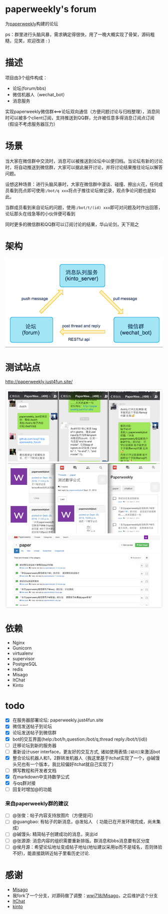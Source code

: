 # paperweekly's forum
为[paperweekly](https://zhuanlan.zhihu.com/paperweekly#!)构建的论坛

ps：群里进行头脑风暴，需求确定得很快，用了一晚大概实现了骨架，源码粗糙，见笑，欢迎改进 : )

# 描述
项目由3个组件构成：

*  论坛(forum/bbs)
*  微信机器人（wechat_bot）
*  消息服务

实现paperweekly微信群<==>论坛双向通信（方便问题讨论与归档整理），消息同时可以被多个client订阅，支持推送到QQ群，允许被任意多得消息订阅点订阅（假设不考虑服务器压力）

# 场景
当大家在微信群中交流时，消息可以被推送到论坛中以便归档。当论坛有新的讨论时，将自动推送到微信群，大家可以据此展开讨论，并将讨论结果推往论坛以解答问题。

设想这种场景：进行头脑风暴时，大家在微信群中漫谈、碰撞、擦出火花，任何成员看到亮点即可使用:`/bot/q xxx`将点子推往论坛做记录，观点争论问题也是如此。

当群成员看到来自论坛的问题，使用:`/bot/t/(id) xxx`即可对问题及时作出回答，论坛那头在线急等的小伙伴便可看到

同时更多的微信群和QQ群可以订阅讨论的结果，华山论剑，天下观之

# 架构
![](https://raw.githubusercontent.com/wwj718/gif_bed/master/paperweekly_architecture.png)

# 测试站点
http://paperweekly.just4fun.site/

![](https://raw.githubusercontent.com/wwj718/gif_bed/master/paperweekly_all.jpg)


# 依赖
*  Nginx
*  Gunicorn
*  virtualenv
*  supervisor 
*  PostgreSQL 
*  redis
*  Misago
*  ItChat
*  Kinto

# todo
- [x] 在服务器部署论坛: paperweekly.just4fun.site
- [x] 微信发送帖子到论坛
- [x] 论坛发送帖子到微信群
- [x] bot的交互界面(help:/bot/h,question:/bot/q,thread reply:/bot/t/(id))
- [ ] 迁移论坛到新的服务器
- [ ] 重新设计user interface，更友好的交互方式, 诸如使用表情:`[疑问]`来激活bot
- [x] 整合论坛机器人和1，2群转发机器人（我这里基于itchat实现了一个，@碱馒头兄也有一个版本，我比较偏好itchat就自己实现了）
- [ ] 撰写教程和开发者文档
- [x] 在markdown中支持数学公式
- [x] 与qq群对接
- [ ] 回复时增加@的功能

### 来自paperweekly群的建议
- [ ] @张俊：帖子内容支持放图片（方便提问）
- [ ] @guangbao: 有帖子的新消息，@发帖人 （ 功能已在开发环境完成，尚未集成）
- [ ] @碱馒头: 精简帖子创建成功的消息，突出id
- [ ] @张源源: 消息内容的组织需要重新排版。群消息和bbs消息要有区分度
- [ ] @侯月源：希望论坛地址变成帖子地址(地址建议采用ip而不是域名，否则体验不好)，能直接跳转近帖子里看历史讨论. 

# 感谢
*  [Misago](https://github.com/rafalp/Misago)
  *  我fork了一个分支，对源码做了调整：[wwj718/Misago](https://github.com/wwj718/Misago/tree/wwj_master)，之后维护这个分支
*  [ItChat](https://github.com/littlecodersh/ItChat)
*  [kinto](https://github.com/Kinto/kinto)
